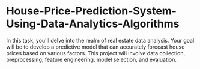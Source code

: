 # House-Price-Prediction-System-Using-Data-Analytics-Algorithms
In this task, you'll delve into the realm of real estate data analysis. Your goal will be to develop a predictive model that can accurately forecast house prices based on various factors. This project will involve data collection, preprocessing, feature engineering, model selection, and evaluation.
